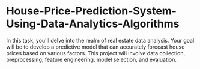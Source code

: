 # House-Price-Prediction-System-Using-Data-Analytics-Algorithms
In this task, you'll delve into the realm of real estate data analysis. Your goal will be to develop a predictive model that can accurately forecast house prices based on various factors. This project will involve data collection, preprocessing, feature engineering, model selection, and evaluation.
